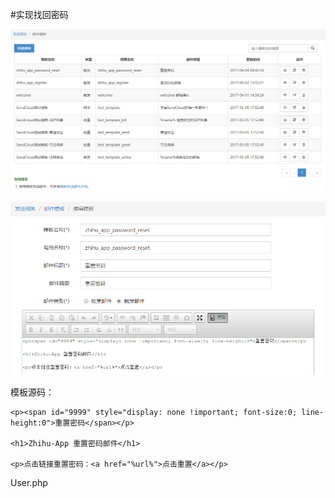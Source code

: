 #实现找回密码

![](image/screenshot_1491271198611.png)

![](image/screenshot_1491271241863.png)

模板源码：
```
<p><span id="9999" style="display: none !important; font-size:0; line-height:0">重置密码</span></p>

<h1>Zhihu-App 重置密码邮件</h1>

<p>点击链接重置密码：<a href="%url%">点击重置</a></p>
```

User.php
```

```